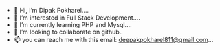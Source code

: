 - 👋 Hi, I’m Dipak Pokharel....
- 👀 I’m interested in Full Stack Development....
- 🌱 I’m currently learning PHP and Mysql....
- 💞️ I’m looking to collaborate on github..
- 📫 you can reach me with this email: deepakpokharel811@gmail.com...

<!---
I am self taught developer. I'm looking for the new oppurtunities that will help me into full stack development role. 
I have knowledge and skills in html, css, js, bootstrap, php, mysql, jquery, tailwind css and git.
--->

